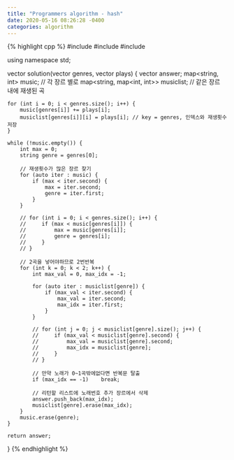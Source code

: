 ```yaml
---
title: "Programmers algorithm - hash"
date: 2020-05-16 08:26:28 -0400
categories: algorithm
---
```



{% highlight cpp %}
#include <string>
#include <vector>
#include <map>

using namespace std;

vector<int> solution(vector<string> genres, vector<int> plays) {
    vector<int> answer;
    map<string, int> music; // 각 장르 별로
    map<string, map<int, int>> musiclist; // 같은 장르 내에 재생된 곡
    
    for (int i = 0; i < genres.size(); i++) {
        music[genres[i]] += plays[i];
        musiclist[genres[i]][i] = plays[i]; // key = genres, 인덱스와 재생횟수 저장
    }
    
    while (!music.empty()) {
        int max = 0;
        string genre = genres[0];
        
        // 재생횟수가 많은 장르 찾기
        for (auto iter : music) {
            if (max < iter.second) {
                max = iter.second;
                genre = iter.first;
            }
        }
        
        // for (int i = 0; i < genres.size(); i++) {
        //     if (max < music[genres[i]]) {
        //         max = music[genres[i]];
        //         genre = genres[i];
        //     }
        // }
        
        // 2곡을 넣어야하므로 2번반복
        for (int k = 0; k < 2; k++) {
            int max_val = 0, max_idx = -1;
            
            for (auto iter : musiclist[genre]) {
                if (max_val < iter.second) {
                    max_val = iter.second;
                    max_idx = iter.first;
                }
            }
            
            // for (int j = 0; j < musiclist[genre].size(); j++) {
            //     if (max_val < musiclist[genre].second) {
            //         max_val = musiclist[genre].second;
            //         max_idx = musiclist[genre];
            //     }
            // }
            
            // 만약 노래가 0~1곡밖에없다면 반복문 탈출
            if (max_idx == -1)    break;
            
            // 리턴할 리스트에 노래번호 추가 장르에서 삭제
            answer.push_back(max_idx);
            musiclist[genre].erase(max_idx);
        }
        music.erase(genre);
    }
    
    return answer;
}
{% endhighlight %}
